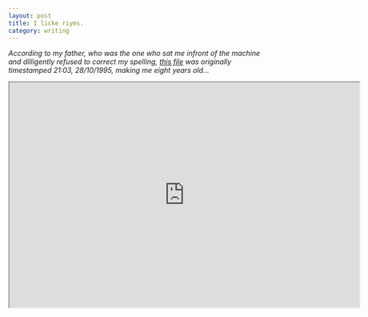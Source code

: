 ```yaml
---
layout: post
title: I licke riyms.
category: writing
---
```


*According to my father, who was the one who sat me infront of the machine and dilligently refused to correct my spelling, [this file](http://cantl.in/pub/POEMS1.HTM) was originally timestamped 21:03, 28/10/1995, making me eight years old...*

<iframe src="http://cantl.in/pub/POEMS1.HTM" width="700" height="450">&nbsp;</iframe>